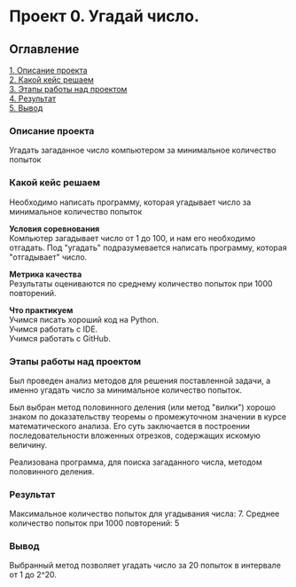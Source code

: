 # Проект 0. Угадай число.

## Оглавление
[1. Описание проекта](https://github.com/MrVengeance/sf_DC/tree/main/Block1_PYTHON8#Описание-проекта)  
[2. Какой кейс решаем](https://github.com/MrVengeance/sf_DC/tree/main/Block1_PYTHON8#Какой-кейс-решаем)  
[3. Этапы работы над проектом](https://github.com/MrVengeance/sf_DC/tree/main/Block1_PYTHON8#Этапы-работы-над-проектом)  
[4. Результат](https://github.com/MrVengeance/sf_DC/tree/main/Block1_PYTHON8#Результат)  
[5. Вывод](https://github.com/MrVengeance/sf_DC/tree/main/Block1_PYTHON8#Вывод)

### Описание проекта
Угадать загаданное число компьютером за минимальное количество попыток

### Какой кейс решаем
Необходимо написать программу, которая угадывает число за минимальное количество попыток

**Условия соревнования**  
Компьютер загадывает число от 1 до 100, и нам его необходимо отгадать. Под "угадать" подразумевается написать программу, которая "отгадывает" число.

**Метрика качества**  
Результаты оцениваются по среднему количество попыток при 1000 повторений.

**Что практикуем**  
Учимся писать хороший код на Python.  
Учимся работать с IDE.  
Учимся работать с GitHub.  

### Этапы работы над проектом
Был проведен анализ методов для решения поставленной задачи, а именно угадать число за минимальное количество попыток.

Был выбран метод  половинного деления (или метод "вилки") хорошо знаком по доказательству теоремы о промежуточном значении в курсе математического анализа. Его суть заключается в построении последовательности вложенных отрезков, содержащих искомую величину.

Реализована программа, для поиска загаданного числа, методом половинного деления.

### Результат
Максимальное количество попыток для угадывания числа: 7.
Среднее количество попыток при 1000 повторений: 5

### Вывод
Выбранный метод позволяет угадать число за 20 попыток в интервале от 1 до 2^20.

